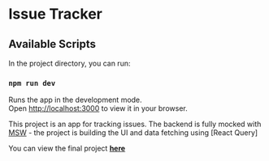# Issue Tracker

## Available Scripts

In the project directory, you can run:

### `npm run dev`

Runs the app in the development mode.\
Open [http://localhost:3000](http://localhost:3000) to view it in your browser.

This project is an app for tracking issues. The backend is fully mocked with [MSW](https://mswjs.io) - the project is building the UI and data fetching using [React Query]

You can view the final project **[here](https://issue-tracker-reactjs.vercel.app/)**
